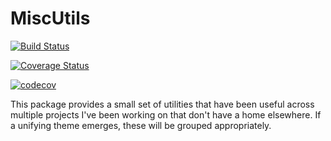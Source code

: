 # MiscUtils

[![Build Status](https://travis-ci.org/AustinPrivett/MiscUtils.jl.svg?branch=master)](https://travis-ci.org/AustinPrivett/MiscUtils.jl)

[![Coverage Status](https://coveralls.io/repos/github/AustinPrivett/MiscUtils.jl/badge.svg?branch=master)](https://coveralls.io/github/AustinPrivett/MiscUtils.jl?branch=master)

[![codecov](https://codecov.io/gh/AustinPrivett/MiscUtils.jl/branch/master/graph/badge.svg)](https://codecov.io/gh/AustinPrivett/MiscUtils.jl)

This package provides a small set of utilities that have been useful across multiple projects I've been working on that don't have a home elsewhere. If a unifying theme emerges, these will be grouped appropriately.
